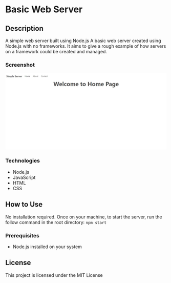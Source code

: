 # Basic Web Server

## Description

A simple web server built using Node.js
A basic web server created using Node.js with no frameworks. It aims to give a rough example of how servers on a framework could be created and managed.

### Screenshot

![](img/basic-server-screenshoot.jpg)

### Technologies

- Node.js
- JavaScript
- HTML
- CSS

## How to Use

No installation required. Once on your machine, to start the server, run the follow command in the root directory:
`npm start`

### Prerequisites

- Node.js installed on your system

## License

This project is licensed under the MIT License
